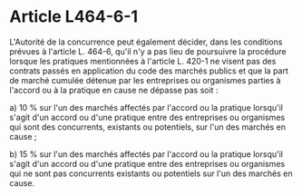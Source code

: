 # Article L464-6-1

L'Autorité de la concurrence peut également décider, dans les conditions prévues à l'article L. 464-6, qu'il n'y a pas lieu de poursuivre la procédure lorsque les pratiques mentionnées à l'article L. 420-1 ne visent pas des contrats passés en application du code des marchés publics et que la part de marché cumulée détenue par les entreprises ou organismes parties à l'accord ou à la pratique en cause ne dépasse pas soit :

a) 10 % sur l'un des marchés affectés par l'accord ou la pratique lorsqu'il s'agit d'un accord ou d'une pratique entre des entreprises ou organismes qui sont des concurrents, existants ou potentiels, sur l'un des marchés en cause ;

b) 15 % sur l'un des marchés affectés par l'accord ou la pratique lorsqu'il s'agit d'un accord ou d'une pratique entre des entreprises ou organismes qui ne sont pas concurrents existants ou potentiels sur l'un des marchés en cause.
